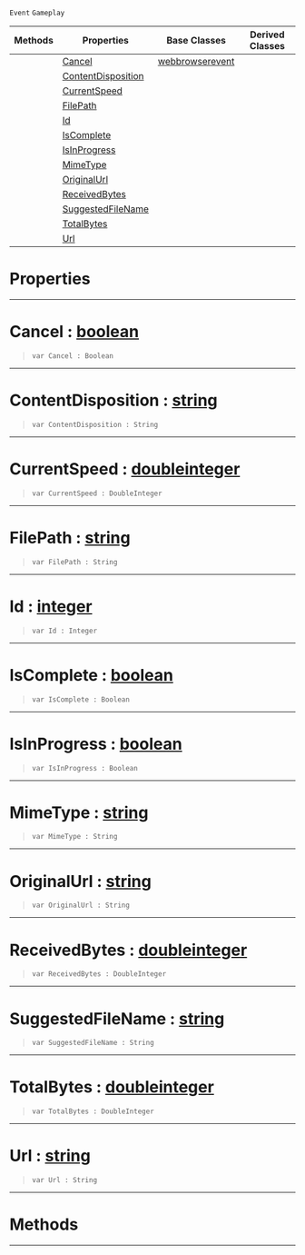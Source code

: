  `Event` `Gameplay`



|Methods|Properties|Base Classes|Derived Classes|
|---|---|---|---|
| |[ Cancel](https://plasmaengine.github.io/PlasmaDocs/Plasma1/C++/code_reference/class_reference/webbrowserdownloadevent.markdown#cancel-plasma-engine-docum)|[webbrowserevent](https://plasmaengine.github.io/PlasmaDocs/Plasma1/C++/code_reference/class_reference/webbrowserevent.markdown)| |
| |[ ContentDisposition](https://plasmaengine.github.io/PlasmaDocs/Plasma1/C++/code_reference/class_reference/webbrowserdownloadevent.markdown#contentdisposition-plasma)| | |
| |[ CurrentSpeed](https://plasmaengine.github.io/PlasmaDocs/Plasma1/C++/code_reference/class_reference/webbrowserdownloadevent.markdown#currentspeed-plasma-engine)| | |
| |[ FilePath](https://plasmaengine.github.io/PlasmaDocs/Plasma1/C++/code_reference/class_reference/webbrowserdownloadevent.markdown#filepath-plasma-engine-doc)| | |
| |[ Id](https://plasmaengine.github.io/PlasmaDocs/Plasma1/C++/code_reference/class_reference/webbrowserdownloadevent.markdown#id-plasma-engine-documenta)| | |
| |[ IsComplete](https://plasmaengine.github.io/PlasmaDocs/Plasma1/C++/code_reference/class_reference/webbrowserdownloadevent.markdown#iscomplete-plasma-engine-d)| | |
| |[ IsInProgress](https://plasmaengine.github.io/PlasmaDocs/Plasma1/C++/code_reference/class_reference/webbrowserdownloadevent.markdown#isinprogress-plasma-engine)| | |
| |[ MimeType](https://plasmaengine.github.io/PlasmaDocs/Plasma1/C++/code_reference/class_reference/webbrowserdownloadevent.markdown#mimetype-plasma-engine-doc)| | |
| |[ OriginalUrl](https://plasmaengine.github.io/PlasmaDocs/Plasma1/C++/code_reference/class_reference/webbrowserdownloadevent.markdown#originalurl-plasma-engine)| | |
| |[ ReceivedBytes](https://plasmaengine.github.io/PlasmaDocs/Plasma1/C++/code_reference/class_reference/webbrowserdownloadevent.markdown#receivedbytes-plasma-engin)| | |
| |[ SuggestedFileName](https://plasmaengine.github.io/PlasmaDocs/Plasma1/C++/code_reference/class_reference/webbrowserdownloadevent.markdown#suggestedfilename-plasma-e)| | |
| |[ TotalBytes](https://plasmaengine.github.io/PlasmaDocs/Plasma1/C++/code_reference/class_reference/webbrowserdownloadevent.markdown#totalbytes-plasma-engine-d)| | |
| |[ Url](https://plasmaengine.github.io/PlasmaDocs/Plasma1/C++/code_reference/class_reference/webbrowserdownloadevent.markdown#url-plasma-engine-document)| | |


 #  Properties


---  
 #  Cancel : [boolean](https://plasmaengine.github.io/PlasmaDocs/Plasma1/C++/code_reference/lightning_base_types/boolean.markdown)

> 
> ``` lang=cpp, name=Lightning
> var Cancel : Boolean


---  
 #  ContentDisposition : [string](https://plasmaengine.github.io/PlasmaDocs/Plasma1/C++/code_reference/lightning_base_types/string.markdown)

> 
> ``` lang=cpp, name=Lightning
> var ContentDisposition : String


---  
 #  CurrentSpeed : [doubleinteger](https://plasmaengine.github.io/PlasmaDocs/Plasma1/C++/code_reference/lightning_base_types/doubleinteger.markdown)

> 
> ``` lang=cpp, name=Lightning
> var CurrentSpeed : DoubleInteger


---  
 #  FilePath : [string](https://plasmaengine.github.io/PlasmaDocs/Plasma1/C++/code_reference/lightning_base_types/string.markdown)

> 
> ``` lang=cpp, name=Lightning
> var FilePath : String


---  
 #  Id : [integer](https://plasmaengine.github.io/PlasmaDocs/Plasma1/C++/code_reference/lightning_base_types/integer.markdown)

> 
> ``` lang=cpp, name=Lightning
> var Id : Integer


---  
 #  IsComplete : [boolean](https://plasmaengine.github.io/PlasmaDocs/Plasma1/C++/code_reference/lightning_base_types/boolean.markdown)

> 
> ``` lang=cpp, name=Lightning
> var IsComplete : Boolean


---  
 #  IsInProgress : [boolean](https://plasmaengine.github.io/PlasmaDocs/Plasma1/C++/code_reference/lightning_base_types/boolean.markdown)

> 
> ``` lang=cpp, name=Lightning
> var IsInProgress : Boolean


---  
 #  MimeType : [string](https://plasmaengine.github.io/PlasmaDocs/Plasma1/C++/code_reference/lightning_base_types/string.markdown)

> 
> ``` lang=cpp, name=Lightning
> var MimeType : String


---  
 #  OriginalUrl : [string](https://plasmaengine.github.io/PlasmaDocs/Plasma1/C++/code_reference/lightning_base_types/string.markdown)

> 
> ``` lang=cpp, name=Lightning
> var OriginalUrl : String


---  
 #  ReceivedBytes : [doubleinteger](https://plasmaengine.github.io/PlasmaDocs/Plasma1/C++/code_reference/lightning_base_types/doubleinteger.markdown)

> 
> ``` lang=cpp, name=Lightning
> var ReceivedBytes : DoubleInteger


---  
 #  SuggestedFileName : [string](https://plasmaengine.github.io/PlasmaDocs/Plasma1/C++/code_reference/lightning_base_types/string.markdown)

> 
> ``` lang=cpp, name=Lightning
> var SuggestedFileName : String


---  
 #  TotalBytes : [doubleinteger](https://plasmaengine.github.io/PlasmaDocs/Plasma1/C++/code_reference/lightning_base_types/doubleinteger.markdown)

> 
> ``` lang=cpp, name=Lightning
> var TotalBytes : DoubleInteger


---  
 #  Url : [string](https://plasmaengine.github.io/PlasmaDocs/Plasma1/C++/code_reference/lightning_base_types/string.markdown)

> 
> ``` lang=cpp, name=Lightning
> var Url : String


---  
 #  Methods


---  
 

 